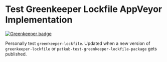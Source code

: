 # Test Greenkeeper Lockfile AppVeyor Implementation

[![Greenkeeper badge](https://badges.greenkeeper.io/patkub/test-gk-lock-appveyor.svg)](https://greenkeeper.io/)

Personally test `greenkeeper-lockfile`. Updated when a new version of `greenkeeper-lockfile` or `patkub-test-greenkeeper-lockfile-package` gets published.
